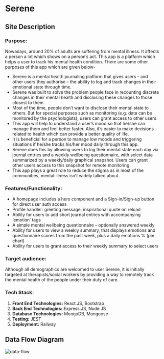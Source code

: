 # Serene
## Site Description
### Purpose:
Nowadays, around 20% of adults are suffering from mental illness. It affects a person a lot which shows on a person’s act.  This app is a platform which helps a user to track his mental health condition. There are some other purposes of this app which are given below-  
* Serene is a mental health journaling platform that gives users – and other users they authorise – the ability to log and track changes in their emotional state through time.
* Serene was built to solve the problem people face in recounting discrete changes in their mental health and disclosing these changes to those closest to them.
* Most of the time, people don’t want to disclose their mental state to others. But for special purposes such as monitoring (e.g. data can be monitored by the psychologists), users can grant access to other users.
* This app will help to understand a user’s mood so that he/she can manage them and feel better faster. Also, it’s easier to make decisions related to health which can provide a better quality of life.
* It is beneficial for a person to manage low moods and triggering situations if he/she tracks his/her mood daily through this app.
* Serene does this by allowing users to log their mental state each day via journal entries and a weekly wellbeing questionnaire, with select data summarized by a weekly/daily graphical snapshot. Users can grant other users access to this snapshot for remote monitoring. 
* This app plays a great role to reduce the stigma as in most of the communities, mental illness isn’t widely talked about.

### Features/Functionality:   
+ A homepage includes a hero component and a Sign-in/Sign-up button for direct user auth access
+ Profile handler: greeting message, inspirational quote on reload
+ Ability for users to add short journal entries with accompanying ‘emotion’ tags
+ A simple mental wellbeing questionnaire – optionally answered weekly 
+ Ability for users to view a weekly summary, that displays emotions and questionnaire scores from the past week, plus a daily emotions % (pie chart)
+ Ability for users to grant access to their weekly summary to select users


### Target audience:
Although all demographics are welcomed to user Serene, it is initially targeted at therapists/social workers by providing a way to remotely track the mental health of the people under their duty of care.  

### Tech Stack:
1. **Front End Technologies:** React.JS, Bootstrap
2. **Back End Technologies:** Express.JS, Node.JS
3. **Database Technologies:** MongoDB, Mongoose
4. **Testing:** JEST
5. **Deployment:** Railway

## Data Flow Diagram
![data-flow](https://user-images.githubusercontent.com/105357829/213894108-2cb605c3-1e5a-4b00-ac46-0b56619519d6.jpg)
